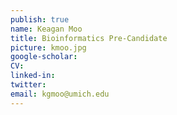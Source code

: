```yaml
---
publish: true
name: Keagan Moo
title: Bioinformatics Pre-Candidate
picture: kmoo.jpg
google-scholar: 
CV:
linked-in: 
twitter:
email: kgmoo@umich.edu
---
```

